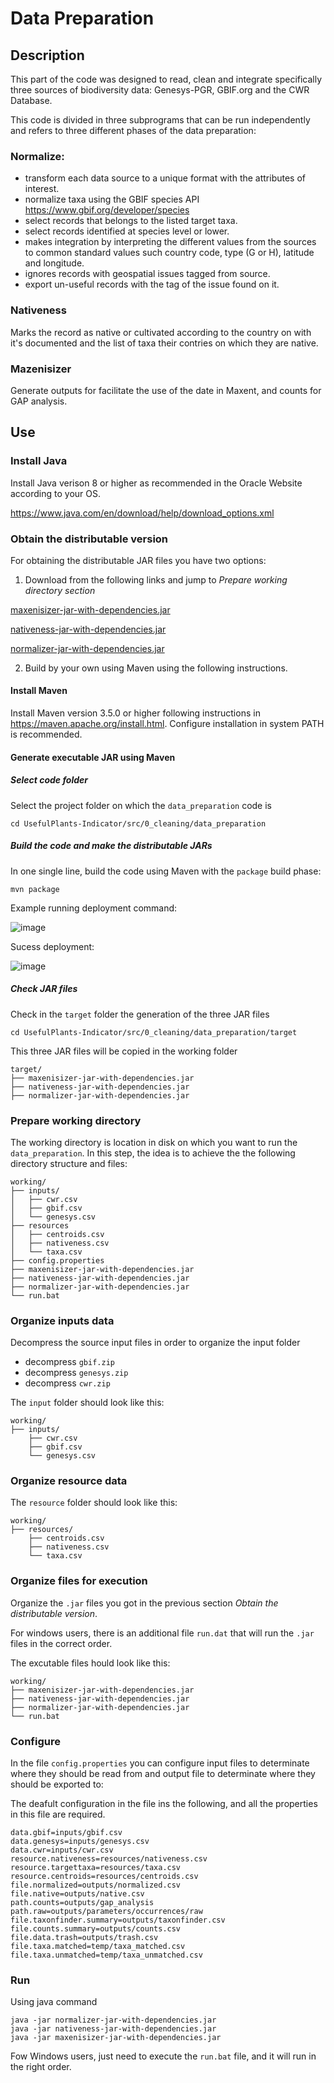 
# Data Preparation 

## Description

This part of the code was designed to read, clean and integrate specifically three sources of biodiversity data: Genesys-PGR, GBIF.org and the CWR Database.

This code is divided in three subprograms that can be run independently and refers to three different phases of the data preparation:

### Normalize: 

- transform each data source to a unique format with the attributes of interest.
- normalize taxa using the GBIF species API https://www.gbif.org/developer/species
- select records that belongs to the listed target taxa.
- select records identified at species level or lower.
- makes integration by interpreting the different values from the sources to common standard values such country code, type (G or H), latitude and longitude.
- ignores records with geospatial issues tagged from source.
- export un-useful records with the tag of the issue found on it.


### Nativeness

Marks the record as native or cultivated according to the country on with it's documented and the list of taxa their contries on which they are native.

### Mazenisizer

Generate outputs for facilitate the use of the date in Maxent, and counts for GAP analysis.

## Use

### Install Java

Install Java verison 8 or higher as recommended in the Oracle Website according to your OS.


https://www.java.com/en/download/help/download_options.xml


### Obtain the distributable version

For obtaining the distributable JAR files you have two options:

1. Download from the following links and jump to _Prepare working directory section_

[maxenisizer-jar-with-dependencies.jar](https://ciat-dapa.github.io/UsefulPlants-Indicator/downloads/maxenisizer-jar-with-dependencies.jar)

[nativeness-jar-with-dependencies.jar](https://ciat-dapa.github.io/UsefulPlants-Indicator/downloads/nativeness-jar-with-dependencies.jar)

[normalizer-jar-with-dependencies.jar](https://ciat-dapa.github.io/UsefulPlants-Indicator/downloads/normalizer-jar-with-dependencies.jar)

2. Build by your own using Maven using the following instructions.

#### Install Maven

Install Maven version 3.5.0 or higher following instructions in https://maven.apache.org/install.html. Configure installation in system PATH is recommended.

#### Generate executable JAR using Maven

##### Select code folder

Select the project folder on which the `data_preparation` code is

```cd UsefulPlants-Indicator/src/0_cleaning/data_preparation```

##### Build the code and make the distributable JARs

In one single line, build the code using Maven with the `package` build phase:

```mvn package```

Example running deployment command:

![image](https://user-images.githubusercontent.com/3705866/48435493-a9f80500-e74a-11e8-82e0-0edc0732716e.png)

Sucess deployment:

![image](https://user-images.githubusercontent.com/3705866/48435609-ef1c3700-e74a-11e8-88f9-073d753f0126.png)

##### Check JAR files

Check in the `target` folder the generation of the three JAR files

```cd UsefulPlants-Indicator/src/0_cleaning/data_preparation/target```

This three JAR files will be copied in the working folder

```
target/
├── maxenisizer-jar-with-dependencies.jar
├── nativeness-jar-with-dependencies.jar
├── normalizer-jar-with-dependencies.jar
```

### Prepare working directory

The working directory is location in disk on which you want to run the `data_preparation`. In this step, the idea is to achieve the the following directory structure and files:


```
working/
├── inputs/
│   ├── cwr.csv
│   ├── gbif.csv
│   └── genesys.csv
├── resources
│   ├── centroids.csv
│   ├── nativeness.csv
│   └── taxa.csv
├── config.properties
├── maxenisizer-jar-with-dependencies.jar
├── nativeness-jar-with-dependencies.jar
├── normalizer-jar-with-dependencies.jar
└── run.bat

```

### Organize inputs data

Decompress the source input files in order to organize the input folder

- decompress `gbif.zip`
- decompress `genesys.zip`
- decompress `cwr.zip`

The `input` folder should look like this:

```
working/
├── inputs/
    ├── cwr.csv
    ├── gbif.csv
    └── genesys.csv
```


### Organize resource data


The `resource` folder should look like this:

```
working/
├── resources/
    ├── centroids.csv
    ├── nativeness.csv
    └── taxa.csv
```

### Organize files for execution

Organize the `.jar` files you got in the previous section _Obtain the distributable version_.

For windows users, there is an additional file `run.dat` that will run the `.jar` files in the correct order.

The excutable files hould look like this:

```
working/
├── maxenisizer-jar-with-dependencies.jar
├── nativeness-jar-with-dependencies.jar
├── normalizer-jar-with-dependencies.jar
└── run.bat
```

### Configure

In the file `config.properties` you can configure input files to determinate where they should be read from and output file to determinate where they should be exported to:

The deafult configuration in the file ins the following, and all the properties in this file are required.


```Properties
data.gbif=inputs/gbif.csv
data.genesys=inputs/genesys.csv
data.cwr=inputs/cwr.csv
resource.nativeness=resources/nativeness.csv
resource.targettaxa=resources/taxa.csv
resource.centroids=resources/centroids.csv
file.normalized=outputs/normalized.csv
file.native=outputs/native.csv
path.counts=outputs/gap_analysis
path.raw=outputs/parameters/occurrences/raw
file.taxonfinder.summary=outputs/taxonfinder.csv
file.counts.summary=outputs/counts.csv
file.data.trash=outputs/trash.csv
file.taxa.matched=temp/taxa_matched.csv
file.taxa.unmatched=temp/taxa_unmatched.csv
```


### Run

Using java command

```
java -jar normalizer-jar-with-dependencies.jar
java -jar nativeness-jar-with-dependencies.jar
java -jar maxenisizer-jar-with-dependencies.jar
```

Fow Windows users, just need to execute the `run.bat` file, and it will run in the right order.
